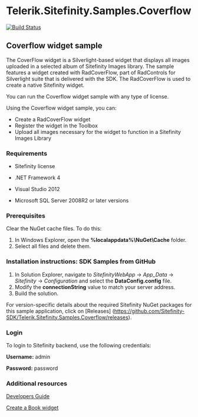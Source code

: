 Telerik.Sitefinity.Samples.Coverflow
====================================

[![Build Status](http://sdk-jenkins-ci.cloudapp.net/buildStatus/icon?job=Telerik.Sitefinity.Samples.Coverflow.CI)](http://sdk-jenkins-ci.cloudapp.net/job/Telerik.Sitefinity.Samples.Coverflow.CI/)

## Coverflow widget sample

The CoverFlow widget is a Silverlight-based widget that displays all images uploaded in a selected album of Sitefinity Images library. The sample features a widget created with RadCoverFlow, part of RadControls for Silverlight suite that is delivered with the SDK. The RadCoverFlow is used to create a native Sitefinity widget. 

You can run the Coverflow widget sample with any type of license.

Using the Coverflow widget sample, you can:

* Create a RadCoverFlow widget 
* Register the widget in the Toolbox
* Upload all images necessary for the widget to function in a Sitefinity Images Library


### Requirements

* Sitefinity license

* .NET Framework 4

* Visual Studio 2012

* Microsoft SQL Server 2008R2 or later versions


### Prerequisites

Clear the NuGet cache files. To do this:

1. In Windows Explorer, open the **%localappdata%\NuGet\Cache** folder.
2. Select all files and delete them.

### Installation instructions: SDK Samples from GitHub


1. In Solution Explorer, navigate to _SitefinityWebApp_ -> *App_Data* -> _Sitefinity_ -> _Configuration_ and select the **DataConfig.config** file. 
2. Modify the **connectionString** value to match your server address.
3. Build the solution.

For version-specific details about the required Sitefinity NuGet packages for this sample application, click on [Releases]
 (https://github.com/Sitefinity-SDK/Telerik.Sitefinity.Samples.Coverflow/releases).

### Login

To login to Sitefinity backend, use the following credentials: 

**Username:** admin

**Password:** password


### Additional resources

[Developers Guide](http://www.sitefinity.com/documentation/documentationarticles/developers-guide)

[Create a Book widget](http://www.sitefinity.com/documentation/documentationarticles/developers-guide/how-to/how-to-create-a-book-widget)

